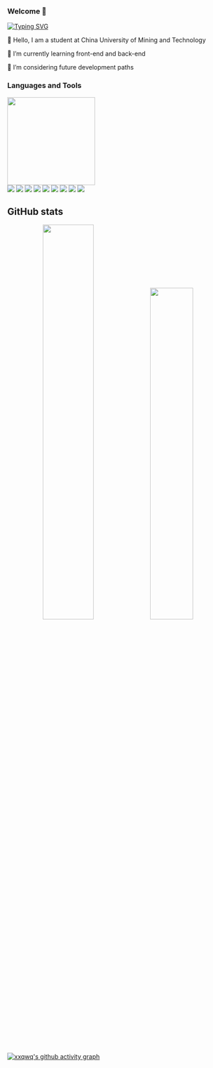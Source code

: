 ### Welcome 👋

<!--
**xxqwq/xxqwq** is a ✨ _special_ ✨ repository because its `README.md` (this file) appears on your GitHub profile.

Here are some ideas to get you started:

- 🔭 I’m currently working on ...
- 🌱 I’m currently learning ...
- 👯 I’m looking to collaborate on ...
- 🤔 I’m looking for help with ...
- 💬 Ask me about ...
- 📫 How to reach me: ...
- 😄 Pronouns: ...
- ⚡ Fun fact: ...
-->
<a href="https://git.io/typing-svg"><img src="https://readme-typing-svg.demolab.com?font=Fira+Code&duration=2000&pause=1000&center=%E5%81%87&vCenter=%E5%81%87&repeat=%E7%9C%9F&random=%E5%81%87&width=600&height=60&lines=%E4%BD%A0%E5%A5%BD%EF%BC%8C%E6%88%91%E6%98%AF%E4%B8%80%E5%90%8D%E4%B8%AD%E5%9B%BD%E7%9F%BF%E4%B8%9A%E5%A4%A7%E5%AD%A6%E5%9C%A8%E6%A0%A1%E7%94%9F" alt="Typing SVG" /></a>
<p>
  👋 Hello, I am a student at China University of Mining and Technology
</p>
<p>
🌱 I’m currently learning front-end and back-end
</p>
<p>
🤔 I’m considering future development paths
</p>




<h3 align="left">Languages and Tools</h3>
<div align="left">
 <img height="200px" src="https://github-readme-stats.vercel.app/api/top-langs/?username=xxqwq&layout=compact" />
</div>
<div>
  <img  src="https://img.shields.io/badge/HTML5-E34F26?style=for-the-badge&logo=html5&logoColor=white" />
  <img  src="https://img.shields.io/badge/CSS3-1572B6?style=for-the-badge&logo=css3&logoColor=white" />
  <img src="https://img.shields.io/badge/JavaScript-F7DF1E?style=for-the-badge&logo=javascript&logoColor=black" />
  <img src="https://img.shields.io/badge/TypeScript-007ACC?style=for-the-badge&logo=typescript&logoColor=white" />
  <img src="https://img.shields.io/badge/Sass-CC6699?style=for-the-badge&logo=sass&logoColor=white" />
  <img src="https://img.shields.io/badge/Node.js-43853D?style=for-the-badge&logo=node.js&logoColor=white" />
  <img src="https://img.shields.io/badge/Go-00ADD8?style=for-the-badge&logo=go&logoColor=white" />
  <img src="https://img.shields.io/badge/React-20232A?style=for-the-badge&logo=react&logoColor=61DAFB" />
  <img src="https://img.shields.io/badge/Vue.js-35495E?style=for-the-badge&logo=vue.js&logoColor=4FC08D" />
</div>

## GitHub stats

<div align="center">
  <img width="48%" src="https://github-readme-streak-stats.herokuapp.com/?user=xxqwq" />
  <img width="44%" src="https://github-readme-stats.vercel.app/api?username=xxqwq&layout=compact" />
</div>

</div>

[![xxqwq's github activity graph](https://github-readme-activity-graph.vercel.app/graph?username=xxqwq&bg_color=ffffff)](https://github.com/ashutosh00710/github-readme-activity-graph)
